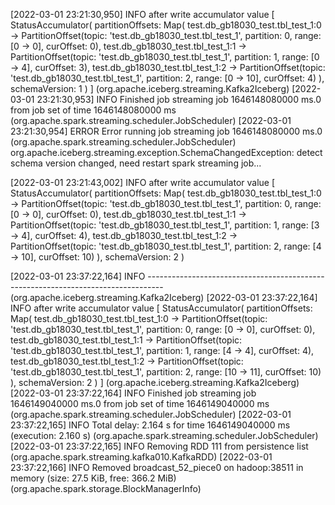 [2022-03-01 23:21:30,950] INFO after write accumulator value [
  StatusAccumulator(
  partitionOffsets: Map(
  test.db_gb18030_test.tbl_test_1:0 -> PartitionOffset(topic: 'test.db_gb18030_test.tbl_test_1', partition: 0, range: [0 -> 0], curOffset: 0),
test.db_gb18030_test.tbl_test_1:1 -> PartitionOffset(topic: 'test.db_gb18030_test.tbl_test_1', partition: 1, range: [0 -> 4], curOffset: 3),
test.db_gb18030_test.tbl_test_1:2 -> PartitionOffset(topic: 'test.db_gb18030_test.tbl_test_1', partition: 2, range: [0 -> 10], curOffset: 4)
),
schemaVersion: 1
)
] (org.apache.iceberg.streaming.Kafka2Iceberg)
  [2022-03-01 23:21:30,953] INFO Finished job streaming job 1646148080000 ms.0 from job set of time 1646148080000 ms (org.apache.spark.streaming.scheduler.JobScheduler)
  [2022-03-01 23:21:30,954] ERROR Error running job streaming job 1646148080000 ms.0 (org.apache.spark.streaming.scheduler.JobScheduler)
org.apache.iceberg.streaming.exception.SchemaChangedException: detect schema version changed, need restart spark streaming job...


[2022-03-01 23:21:43,002] INFO after write accumulator value [
StatusAccumulator(
partitionOffsets: Map(
test.db_gb18030_test.tbl_test_1:0 -> PartitionOffset(topic: 'test.db_gb18030_test.tbl_test_1', partition: 0, range: [0 -> 0], curOffset: 0),
test.db_gb18030_test.tbl_test_1:1 -> PartitionOffset(topic: 'test.db_gb18030_test.tbl_test_1', partition: 1, range: [3 -> 4], curOffset: 4),
test.db_gb18030_test.tbl_test_1:2 -> PartitionOffset(topic: 'test.db_gb18030_test.tbl_test_1', partition: 2, range: [4 -> 10], curOffset: 10)
),
schemaVersion: 2
)

[2022-03-01 23:37:22,164] INFO ----------------------------------------------------------------------------------
(org.apache.iceberg.streaming.Kafka2Iceberg)
[2022-03-01 23:37:22,164] INFO after write accumulator value [
StatusAccumulator(
partitionOffsets: Map(
test.db_gb18030_test.tbl_test_1:0 -> PartitionOffset(topic: 'test.db_gb18030_test.tbl_test_1', partition: 0, range: [0 -> 0], curOffset: 0),
test.db_gb18030_test.tbl_test_1:1 -> PartitionOffset(topic: 'test.db_gb18030_test.tbl_test_1', partition: 1, range: [4 -> 4], curOffset: 4),
test.db_gb18030_test.tbl_test_1:2 -> PartitionOffset(topic: 'test.db_gb18030_test.tbl_test_1', partition: 2, range: [10 -> 11], curOffset: 10)
),
schemaVersion: 2
)
] (org.apache.iceberg.streaming.Kafka2Iceberg)
[2022-03-01 23:37:22,164] INFO Finished job streaming job 1646149040000 ms.0 from job set of time 1646149040000 ms (org.apache.spark.streaming.scheduler.JobScheduler)
[2022-03-01 23:37:22,165] INFO Total delay: 2.164 s for time 1646149040000 ms (execution: 2.160 s) (org.apache.spark.streaming.scheduler.JobScheduler)
[2022-03-01 23:37:22,165] INFO Removing RDD 111 from persistence list (org.apache.spark.streaming.kafka010.KafkaRDD)
[2022-03-01 23:37:22,166] INFO Removed broadcast_52_piece0 on hadoop:38511 in memory (size: 27.5 KiB, free: 366.2 MiB) (org.apache.spark.storage.BlockManagerInfo)
